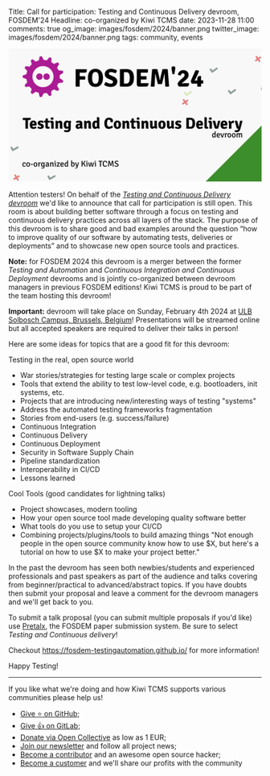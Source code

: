 Title: Call for participation: Testing and Continuous Delivery devroom, FOSDEM'24
Headline: co-organized by Kiwi TCMS
date: 2023-11-28 11:00
comments: true
og_image: images/fosdem/2024/banner.png
twitter_image: images/fosdem/2024/banner.png
tags: community, events


!["Cfp banner"](/images/fosdem/2024/banner.png "Cfp banner")

Attention testers! On behalf of the
[*Testing and Continuous Delivery devroom*](https://fosdem-testingautomation.github.io/)
we'd like to announce that call for participation is still open.
This room is about building better software through a focus on testing and
continuous delivery practices across all layers of the stack.
The purpose of this devroom is to share good and bad examples around the question
“how to improve quality of our software by automating tests, deliveries or deployments”
and to showcase new open source tools and practices.

**Note:** for FOSDEM 2024 this devroom is a merger between the former
*Testing and Automation* and *Continuous Integration and Continuous Deployment* devrooms and
is jointly co-organized between devroom managers in previous FOSDEM editions!
Kiwi TCMS is proud to be part of the team hosting this devroom!


**Important:** devroom will take place on Sunday, February 4th 2024 at
[ULB Solbosch Campus, Brussels, Belgium](https://fosdem.org/2024/practical/transportation/)!
Presentations will be streamed online but all accepted speakers are required to deliver
their talks in person!

Here are some ideas for topics that are a good fit for this devroom:

Testing in the real, open source world


- War stories/strategies for testing large scale or complex projects
- Tools that extend the ability to test low-level code, e.g. bootloaders, init systems, etc.
- Projects that are introducing new/interesting ways of testing "systems"
- Address the automated testing frameworks fragmentation
- Stories from end-users (e.g. success/failure)
- Continuous Integration
- Continuous Delivery
- Continuous Deployment
- Security in Software Supply Chain
- Pipeline standardization
- Interoperability in CI/CD
- Lessons learned

Cool Tools (good candidates for lightning talks)

- Project showcases, modern tooling
- How your open source tool made developing quality software better
- What tools do you use to setup your CI/CD
- Combining projects/plugins/tools to build amazing things
  "Not enough people in the open source community know how to use $X,
  but here's a tutorial on how to use $X to make your project better."


In the past the devroom has seen both newbies/students and experienced professionals and
past speakers as part of the audience and talks covering from beginner/practical
to advanced/abstract topics. If you have doubts then submit your proposal and
leave a comment for the devroom managers and we'll get back to you.


To submit a talk proposal (you can submit multiple proposals if you'd like) use
[Pretalx](https://pretalx.fosdem.org/), the FOSDEM paper submission system.
Be sure to select *Testing and Continuous delivery*!


Checkout
<https://fosdem-testingautomation.github.io/> for more information!


Happy Testing!


---

If you like what we're doing and how Kiwi TCMS supports various communities
please help us!

- [Give ⭐ on GitHub](https://github.com/kiwitcms/Kiwi/stargazers);
- [Give 👍 on GitLab](https://gitlab.com/gitlab-org/gitlab/-/issues/334558);
- [Donate via Open Collective](https://opencollective.com/kiwitcms/donate) as low as 1 EUR;
- [Join our newsletter](https://kiwitcms.us17.list-manage.com/subscribe/post?u=9b57a21155a3b7c655ae8f922&id=c970a37581)
  and follow all project news;
- [Become a contributor](https://kiwitcms.readthedocs.io/en/latest/contribution.html) and an awesome open source hacker;
- [Become a customer](/#subscriptions) and we'll share our profits with the community
